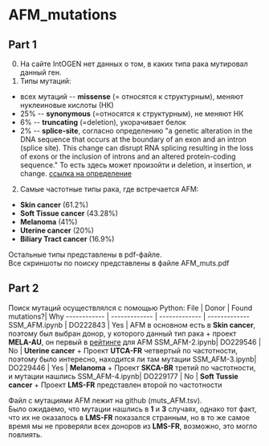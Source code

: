 # AFM_mutations
## Part 1
0. На сайте IntOGEN нет данных о том, в каких типа рака мутировал данный ген. 
1. Типы мутаций: 
  -  всех мутаций -- **missense** (= относятся к структурным), меняют нуклеиновые кислоты (НК)
  - 25% -- **synonymous** (=относятся к структурным), не меняют НК
  - 6% -- **truncating** (=deletion), укорачивает белок
  - 2% -- **splice-site**, согласно определению "a genetic alteration in the DNA sequence that occurs at the boundary of an exon and an intron (splice site). This change can disrupt RNA splicing resulting in the loss of exons or the inclusion of introns and an altered protein-coding sequence." То есть здесь может произойти и deletion, и insertion, и change. [ссылка на определение](https://www.cancer.gov/publications/dictionaries/genetics-dictionary/def/splice-site-mutation)
2. Самые частотные типы рака, где встречается AFM: 
  - **Skin cancer** (61.2%)
  - **Soft Tissue cancer** (43.28%)
  - **Melanoma** (41%)
  - **Uterine cancer** (20%)
  - **Biliary Tract cancer** (16.9%)

Остальные типы представлены в pdf-файле. \
Все скриншоты по поиску представлены в файле AFM_muts.pdf
## Part 2
Поиск мутаций осуществлялcя с помощью Python:
File | Donor | Found mutations?| Why
------------ | ------------- | ------------- | ------------- 
SSM_AFM.ipynb | DO222843 | Yes | AFM в основном есть в **Skin cancer**, поэтому был выбран донор, у которого данный тип рака + проект **MELA-AU**, он первый в [рейтинге](https://dcc.icgc.org/genes/ENSG00000079557/mutations) для AFM
SSM_AFM-2.ipynb| DO229546  | No | **Uterine cancer** + Проект **UTCA-FR** четвертый по частотности, поэтому было интересно, находится ли там мутации
SSM_AFM-3.ipynb| DO229446  | Yes | **Melanoma** + Проект **SKCA-BR** третий по частотности, и мутации нашлись
SSM_AFM-4.ipynb| DO229177  | No | **Soft Tussie cancer** + Проект **LMS-FR** представлен второй по частотности 

Файл с мутациями AFM лежит на github (muts_AFM.tsv). \
Было ожидаемо, что мутации нашлись в **1** и **3** случаях, однако тот факт, что их не оказалось в **LMS-FR** показался странным, но в то же самое время мы не проверяли всех доноров из **LMS-FR**, возможно, это могло повлиять. 
